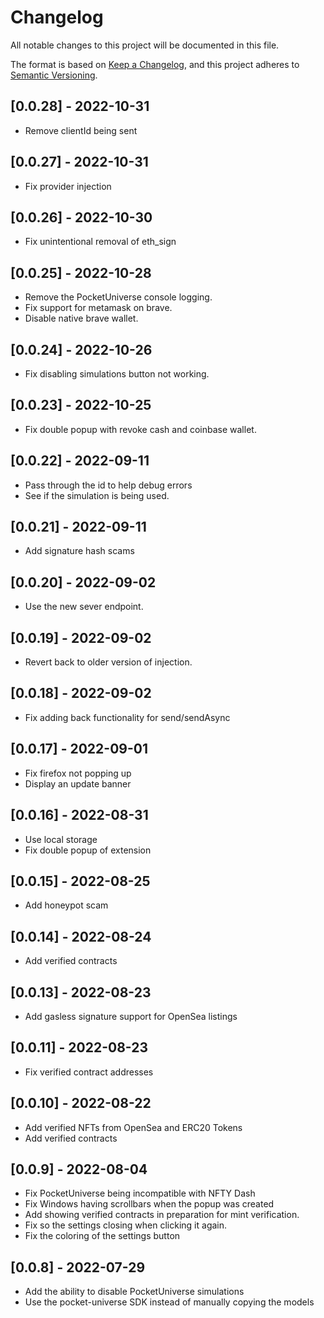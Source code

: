 # Changelog

All notable changes to this project will be documented in this file.

The format is based on [Keep a Changelog](https://keepachangelog.com/en/1.0.0/),
and this project adheres to [Semantic Versioning](https://semver.org/spec/v2.0.0.html).

## [0.0.28] - 2022-10-31

- Remove clientId being sent

## [0.0.27] - 2022-10-31

- Fix provider injection

## [0.0.26] - 2022-10-30

- Fix unintentional removal of eth_sign

## [0.0.25] - 2022-10-28

- Remove the PocketUniverse console logging.
- Fix support for metamask on brave.
- Disable native brave wallet.

## [0.0.24] - 2022-10-26

- Fix disabling simulations button not working.

## [0.0.23] - 2022-10-25

- Fix double popup with revoke cash and coinbase wallet.

## [0.0.22] - 2022-09-11

- Pass through the id to help debug errors
- See if the simulation is being used.

## [0.0.21] - 2022-09-11

- Add signature hash scams

## [0.0.20] - 2022-09-02

- Use the new sever endpoint.

## [0.0.19] - 2022-09-02

- Revert back to older version of injection.

## [0.0.18] - 2022-09-02

- Fix adding back functionality for send/sendAsync

## [0.0.17] - 2022-09-01

- Fix firefox not popping up
- Display an update banner

## [0.0.16] - 2022-08-31

- Use local storage
- Fix double popup of extension

## [0.0.15] - 2022-08-25

- Add honeypot scam

## [0.0.14] - 2022-08-24

- Add verified contracts

## [0.0.13] - 2022-08-23

- Add gasless signature support for OpenSea listings

## [0.0.11] - 2022-08-23

- Fix verified contract addresses

## [0.0.10] - 2022-08-22

- Add verified NFTs from OpenSea and ERC20 Tokens
- Add verified contracts

## [0.0.9] - 2022-08-04

- Fix PocketUniverse being incompatible with NFTY Dash
- Fix Windows having scrollbars when the popup was created
- Add showing verified contracts in preparation for mint verification.
- Fix so the settings closing when clicking it again.
- Fix the coloring of the settings button

## [0.0.8] - 2022-07-29

- Add the ability to disable PocketUniverse simulations
- Use the pocket-universe SDK instead of manually copying the models
